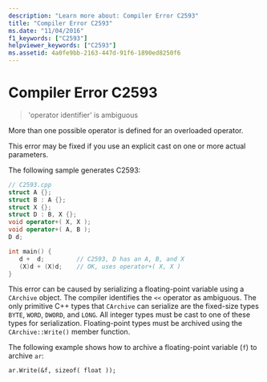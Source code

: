 ```yaml
---
description: "Learn more about: Compiler Error C2593"
title: "Compiler Error C2593"
ms.date: "11/04/2016"
f1_keywords: ["C2593"]
helpviewer_keywords: ["C2593"]
ms.assetid: 4a0fe9bb-2163-447d-91f6-1890ed8250f6
---
```

# Compiler Error C2593

> 'operator identifier' is ambiguous

More than one possible operator is defined for an overloaded operator.

This error may be fixed if you use an explicit cast on one or more actual parameters.

The following sample generates C2593:

```cpp
// C2593.cpp
struct A {};
struct B : A {};
struct X {};
struct D : B, X {};
void operator+( X, X );
void operator+( A, B );
D d;

int main() {
   d +  d;         // C2593, D has an A, B, and X
   (X)d + (X)d;    // OK, uses operator+( X, X )
}
```

This error can be caused by serializing a floating-point variable using a `CArchive` object. The compiler identifies the `<<` operator as ambiguous. The only primitive C++ types that `CArchive` can serialize are the fixed-size types `BYTE`, `WORD`, `DWORD`, and `LONG`. All integer types must be cast to one of these types for serialization. Floating-point types must be archived using the `CArchive::Write()` member function.

The following example shows how to archive a floating-point variable (`f`) to archive `ar`:

```
ar.Write(&f, sizeof( float ));
```

